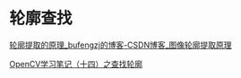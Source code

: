 # 轮廓查找

[轮廓提取的原理_bufengzj的博客-CSDN博客_图像轮廓提取原理](https://blog.csdn.net/bufengzj/article/details/101559329)

[OpenCV学习笔记（十四）之查找轮廓](https://zhuanlan.zhihu.com/p/157677029)